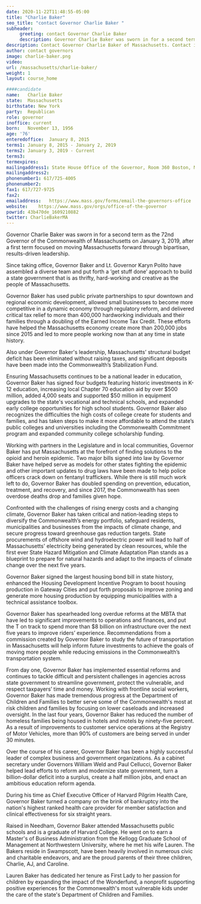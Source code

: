 ```yaml
---
date: 2020-11-22T11:48:55-05:00
title: "Charlie Baker"
seo_title: "contact Governor Charlie Baker "
subheader:
     greeting: contact Governor Charlie Baker 
     description: Governor Charlie Baker was sworn in for a second term as the 72nd Governor of the Commonwealth of Massachusetts on January 3, 2019. Over the course of his career, Governor Baker has been a highly successful leader of complex business and government organizations. As a cabinet secretary under Governors William Weld and Paul Cellucci, Governor Baker helped lead efforts to reform and modernize state government, turn a billion-dollar deficit into a surplus, create a half million jobs, and enact an ambitious education reform agenda. During his time as Chief Executive Officer of Harvard Pilgrim Health Care, Governor Baker turned a company on the brink of bankruptcy into the nation’s highest ranked health care provider for member satisfaction and clinical effectiveness for six straight years. Raised in Needham, Governor Baker attended Massachusetts public schools and is a graduate of Harvard College. He went on to earn a Master’s of Business Administration from the Kellogg Graduate School of Management at Northwestern University, where he met his wife Lauren.  The Bakers reside in Swampscott, have been heavily involved in numerous civic and charitable endeavors, and are the proud parents of their three children, Charlie, AJ, and Caroline.
description: Contact Governor Charlie Baker of Massachusetts. Contact information for Charlie Baker includes his email address, phone number, and mailing address.
author: contact governors
image: charlie-baker.png
video:
url: /massachusetts/charlie-baker/
weight: 1
layout: course_home

####candidate
name:	Charlie Baker
state:	Massachusetts
birthstate: New York
party:	Republican
role: governor
inoffice: current
born:	November 13, 1956
age: '76'
enteredoffice:	January 8, 2015  
terms1: January 8, 2015 - January 2, 2019
terms2: January 3, 2019 - Current
terms3: 
termexpires:	
mailingaddress1: State House Office of the Governor, Room 360 Boston, MA 02133
mailingaddress2:		
phonenumber1: 617/725-4005
phonenumber2:	
fax1: 617/727-9725
fax2: 
emailaddress:	https://www.mass.gov/forms/email-the-governors-office
website:	https://www.mass.gov/orgs/office-of-the-governor
powrid: 43b470de_1609210882
twitter: CharlieBakerMA
---
```

Governor Charlie Baker was sworn in for a second term as the 72nd Governor of the Commonwealth of Massachusetts on January 3, 2019, after a first term focused on moving Massachusetts forward through bipartisan, results-driven leadership.

Since taking office, Governor Baker and Lt. Governor Karyn Polito have assembled a diverse team and put forth a ‘get stuff done’ approach to build a state government that is as thrifty, hard-working and creative as the people of Massachusetts.

Governor Baker has used public private partnerships to spur downtown and regional economic development, allowed small businesses to become more competitive in a dynamic economy through regulatory reform, and delivered critical tax relief to more than 400,000 hardworking individuals and their families through a doubling of the Earned Income Tax Credit. These efforts have helped the Massachusetts economy create more than 200,000 jobs since 2015 and led to more people working now than at any time in state history. 

Also under Governor Baker's leadership, Massachusetts’ structural budget deficit has been eliminated without raising taxes, and significant deposits have been made into the Commonwealth’s Stabilization Fund.

Ensuring Massachusetts continues to be a national leader in education, Governor Baker has signed four budgets featuring historic investments in K-12 education, increasing local Chapter 70 education aid by over $500 million, added 4,000 seats and supported $50 million in equipment upgrades to the state's vocational and technical schools, and expanded early college opportunities for high school students. Governor Baker also recognizes the difficulties the high costs of college create for students and families, and has taken steps to make it more affordable to attend the state’s public colleges and universities including the Commonwealth Commitment program and expanded community college scholarship funding.

Working with partners in the Legislature and in local communities, Governor Baker has put Massachusetts at the forefront of finding solutions to the opioid and heroin epidemic. Two major bills signed into law by Governor Baker have helped serve as models for other states fighting the epidemic and other important updates to drug laws have been made to help police officers crack down on fentanyl traffickers. While there is still much work left to do, Governor Baker has doubled spending on prevention, education, treatment, and recovery, and since 2017, the Commonwealth has seen overdose deaths drop and families given hope.

Confronted with the challenges of rising energy costs and a changing climate, Governor Baker has taken critical and nation-leading steps to diversify the Commonwealth’s energy portfolio, safeguard residents, municipalities and businesses from the impacts of climate change, and secure progress toward greenhouse gas reduction targets. State procurements of offshore wind and hydroelectric power will lead to half of Massachusetts' electricity being generated by clean resources, while the first ever State Hazard Mitigation and Climate Adaptation Plan stands as a blueprint to prepare for natural hazards and adapt to the impacts of climate change over the next five years.

Governor Baker signed the largest housing bond bill in state history, enhanced the Housing Development Incentive Program to boost housing production in Gateway Cities and put forth proposals to improve zoning and generate more housing production by equipping municipalities with a technical assistance toolbox.

Governor Baker has spearheaded long overdue reforms at the MBTA that have led to significant improvements to operations and finances, and put the T on track to spend more than $8 billion on infrastructure over the next five years to improve riders’ experience. Recommendations from a commission created by Governor Baker to study the future of transportation in Massachusetts will help inform future investments to achieve the goals of moving more people while reducing emissions in the Commonwealth’s transportation system.

From day one, Governor Baker has implemented essential reforms and continues to tackle difficult and persistent challenges in agencies across state government to streamline government, protect the vulnerable, and respect taxpayers’ time and money. Working with frontline social workers, Governor Baker has made tremendous progress at the Department of Children and Families to better serve some of the Commonwealth's most at risk children and families by focusing on lower caseloads and increased oversight. In the last four years, Governor Baker has reduced the number of homeless families being housed in hotels and motels by ninety-five percent. As a result of improvements to customer service operations at the Registry of Motor Vehicles, more than 90% of customers are being served in under 30 minutes. 

Over the course of his career, Governor Baker has been a highly successful leader of complex business and government organizations. As a cabinet secretary under Governors William Weld and Paul Cellucci, Governor Baker helped lead efforts to reform and modernize state government, turn a billion-dollar deficit into a surplus, create a half million jobs, and enact an ambitious education reform agenda.

During his time as Chief Executive Officer of Harvard Pilgrim Health Care, Governor Baker turned a company on the brink of bankruptcy into the nation's highest ranked health care provider for member satisfaction and clinical effectiveness for six straight years.

Raised in Needham, Governor Baker attended Massachusetts public schools and is a graduate of Harvard College. He went on to earn a Master's of Business Administration from the Kellogg Graduate School of Management at Northwestern University, where he met his wife Lauren.  The Bakers reside in Swampscott, have been heavily involved in numerous civic and charitable endeavors, and are the proud parents of their three children, Charlie, AJ, and Caroline.

Lauren Baker has dedicated her tenure as First Lady to her passion for children by expanding the impact of the Wonderfund, a nonprofit supporting positive experiences for the Commonwealth's most vulnerable kids under the care of the state's Department of Children and Families.

